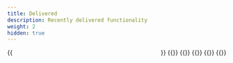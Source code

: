 ```yaml
---
title: Delivered
description: Recently delivered functionality
weight: 2
hidden: true
---
```


<div style="display: flex; flex-direction: row; justify-content: space-between; gap: 12px; flex-wrap: wrap;">
    {{<news-card
        title="Process editing tools"
        content="Ability to edit process associated with a service."
        timeline="Q1 2024"
        githubUrl="https://github.com/digdir/roadmap/issues/112"
    >}}
    {{<news-card
        title="Signing"
        content="Support for simple electronic signature in accordance with eIDAS for an action related to a service in Altinn 3."
        timeline="Q1 2024"
        githubUrl="https://github.com/digdir/roadmap/issues/77"
    >}}
    {{<news-card
        title="V4 - frontend for services"
        content="New version of frontend for services. New functionality will be added to this version."
        timeline="Q1 2024"
        githubUrl="https://github.com/digdir/roadmap/issues/314"
    >}}
    {{<news-card
        title="Email notification"
        content="Ability to set up notification via email."
        timeline="Q1 2024"
        githubUrl="https://github.com/digdir/roadmap/issues/158"
    >}}
    {{<news-card
        title="SMS notification"
        content="Ability to set up notification via SMS."
        timeline="Q1 2024"
        githubUrl="https://github.com/digdir/roadmap/issues/158"
    >}}
    {{<news-card 
        title="Payment" 
        content="Support for configuring user payments for services that are fee-based or where it is legal to demand payment." 
        timeline="Q2 2024" 
        githubUrl="https://github.com/digdir/roadmap/issues/80"
    >}}
</div>